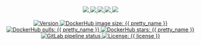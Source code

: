 <div align="center">
  <h4 align="center">
    <a href="{{ website.homepage }}" title="Megabyte Labs homepage" target="_blank">
      <img src="https://gitlab.com/megabyte-labs/assets/-/raw/master/svg/home-solid.svg" />
    </a>
    <a href="{{ repository.group.dockerfile }}/{{ subgroup }}/{{ slug }}/-/blob/master/CONTRIBUTING.md" title="Learn about contributing" target="_blank">
      <img src="https://gitlab.com/megabyte-labs/assets/-/raw/master/svg/contributing-solid.svg" />
    </a>
    <a href="{{ chat_url }}" title="Slack chat room" target="_blank">
      <img src="https://gitlab.com/megabyte-labs/assets/-/raw/master/svg/chat-solid.svg" />
    </a>
    <a href="{{ profile.github }}/docker-{{ slug_full }}" title="GitHub mirror" target="_blank">
      <img src="https://gitlab.com/megabyte-labs/assets/-/raw/master/svg/github-solid.svg" />
    </a>
    <a href="{{ repository.group.dockerfile }}/{{ subgroup }}/{{ slug }}" title="GitLab repository" target="_blank">
      <img src="https://gitlab.com/megabyte-labs/assets/-/raw/master/svg/gitlab-solid.svg" />
    </a>
  </h4>
  <p align="center">
    <a href="https://hub.docker.com/repository/docker/megabytelabs/{{ slug_full }}" target="_blank">
      <img alt="Version" src="https://img.shields.io/docker/v/megabytelabs/{{ slug_full }}?logo=docker&logoColor=white&sort=date&style={{ badge_style }}" />
    </a>
    <a href="https://hub.docker.com/repository/docker/megabytelabs/{{ slug_full }}" target="_blank">
      <img alt="DockerHub image size: {{ pretty_name }}" src="https://img.shields.io/docker/image-size/megabytelabs/{{ slug_full }}?logo=docker&sort=date&logoColor=white&style={{ badge_style }}">
    </a>
    <a href="https://hub.docker.com/repository/docker/megabytelabs/{{ slug_full }}" target="_blank">
      <img alt="DockerHub pulls: {{ pretty_name }}" src="https://img.shields.io/docker/pulls/megabytelabs/{{ slug_full }}?logo=docker&logoColor=white&style={{ badge_style }}" />
    </a>
    <a href="https://hub.docker.com/repository/docker/megabytelabs/{{ slug_full }}" target="_blank">
      <img alt="DockerHub stars: {{ pretty_name }}" src="https://img.shields.io/docker/stars/megabytelabs/{{ slug_full }}?logo=docker&logoColor=white&style={{ badge_style }}" />
    </a>
    <a href="{{ repository.group.dockerfile }}/{{ subgroup }}/{{ slug }}/-/commits/master" target="_blank">
      <img alt="GitLab pipeline status" src="https://gitlab.com/megabyte-labs/dockerfile/{{ subgroup }}/{{ slug }}/badges/master/pipeline.svg?style={{ badge_style }}" />
    </a>
    <a href="{{ repository.group.dockerfile }}/{{ subgroup }}/{{ slug }}/-/raw/master/LICENSE" target="_blank">
      <img alt="License: {{ license }}" src="https://img.shields.io/badge/License-{{ license }}-yellow.svg?style={{ badge_style }}" />
    </a>
  </p>
</div>
